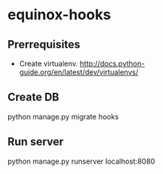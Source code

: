 # equinox-hooks

## Prerrequisites ##

* Create virtualenv. http://docs.python-guide.org/en/latest/dev/virtualenvs/


## Create DB ##

python manage.py migrate hooks

## Run server ##

python manage.py runserver localhost:8080
